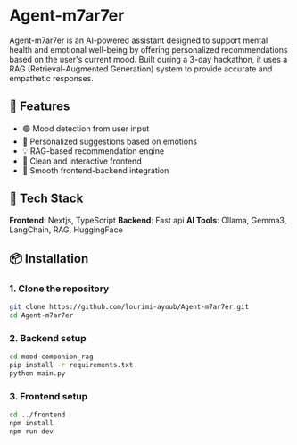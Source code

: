 ﻿# Agent-m7ar7er

Agent-m7ar7er is an AI-powered assistant designed to support mental health and emotional well-being by offering personalized recommendations based on the user's current mood. Built during a 3-day hackathon, it uses a RAG (Retrieval-Augmented Generation) system to provide accurate and empathetic responses.

## 🧠 Features

- 🟢 Mood detection from user input  
- 🧩 Personalized suggestions based on emotions  
- 💡 RAG-based recommendation engine  
- 🎨 Clean and interactive frontend  
- 🔗 Smooth frontend-backend integration

## 🚀 Tech Stack

**Frontend**: Nextjs, TypeScript
**Backend**: Fast api
**AI Tools**: Ollama, Gemma3, LangChain, RAG, HuggingFace

## 📦 Installation

### 1. Clone the repository

```bash
git clone https://github.com/lourimi-ayoub/Agent-m7ar7er.git
cd Agent-m7ar7er
```

### 2. Backend setup
```bash
cd mood-componion_rag
pip install -r requirements.txt
python main.py
```

### 3. Frontend setup
```bash
cd ../frontend
npm install
npm run dev
```
